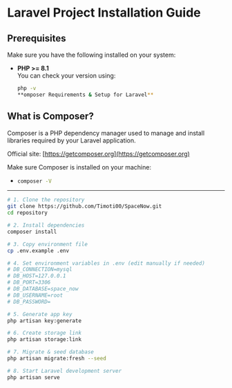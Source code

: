 # Laravel Project Installation Guide

## Prerequisites

Make sure you have the following installed on your system:

-   **PHP >= 8.1**  
     You can check your version using:
    ```bash
    php -v
    **omposer Requirements & Setup for Laravel**
    ```

## What is Composer?

Composer is a PHP dependency manager used to manage and install libraries required by your Laravel application.

Official site: [https://getcomposer.org](https://getcomposer.org)

Make sure Composer is installed on your machine:

-   ```bash
    composer -V
    ```

---

```bash
# 1. Clone the repository
git clone https://github.com/Timoti00/SpaceNow.git
cd repository

# 2. Install dependencies
composer install

# 3. Copy environment file
cp .env.example .env

# 4. Set environment variables in .env (edit manually if needed)
# DB_CONNECTION=mysql
# DB_HOST=127.0.0.1
# DB_PORT=3306
# DB_DATABASE=space_now
# DB_USERNAME=root
# DB_PASSWORD=

# 5. Generate app key
php artisan key:generate

# 6. Create storage link
php artisan storage:link

# 7. Migrate & seed database
php artisan migrate:fresh --seed

# 8. Start Laravel development server
php artisan serve
```
